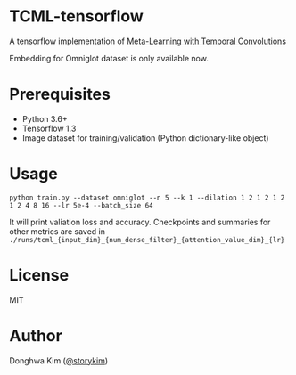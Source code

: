 # TCML-tensorflow
A tensorflow implementation of [Meta-Learning with Temporal Convolutions](https://arxiv.org/abs/1707.03141)

Embedding for Omniglot dataset is only available now.

# Prerequisites
* Python 3.6+
* Tensorflow 1.3
* Image dataset for training/validation (Python dictionary-like object)

# Usage
```
python train.py --dataset omniglot --n 5 --k 1 --dilation 1 2 1 2 1 2 1 2 4 8 16 --lr 5e-4 --batch_size 64
```

It will print valiation loss and accuracy.
Checkpoints and summaries for other metrics are saved in `./runs/tcml_{input_dim}_{num_dense_filter}_{attention_value_dim}_{lr}`

# License
MIT

# Author
Donghwa Kim ([@storykim](https://github.com/storykim))
